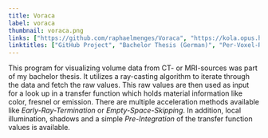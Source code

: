 ```yaml
---
title: Voraca
label: voraca
thumbnail: voraca.png
links: ["https://github.com/raphaelmenges/Voraca", "https://kola.opus.hbz-nrw.de/frontdoor/index/index/docId/809", "https://github.com/raphaelmenges/PerVoxelRaycaster"]
linktitles: ["GitHub Project", "Bachelor Thesis (German)", "Per-Voxel-Ray-Caster"]
---
```

This program for visualizing volume data from CT- or MRI-sources was part of my bachelor thesis. It utilizes a ray-casting algorithm to iterate through the data and fetch the raw values. This raw values are then used as input for a look up in a transfer function which holds material information like color, fresnel or emission. There are multiple acceleration methods available like *Early-Ray-Termination* or *Empty-Space-Skipping*. In addition, local illumination, shadows and a simple *Pre-Integration* of the transfer function values is available.